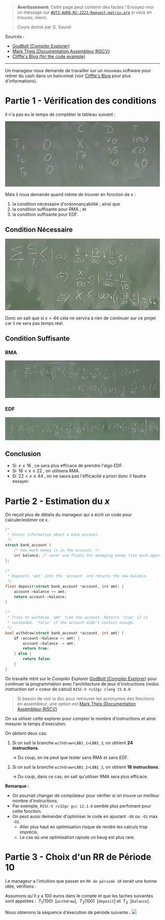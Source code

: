 
> **Avertissement:**
Cette page peut contenir des fautes ! Envoyez-moi un message sur [`#UT3-AURO-M2-2223-Request:matrix.org`](https://matrix.to/#/#UT3-AURO-M2-2223-Request:matrix.org) si vous en trouvez, merci.

> Cours donné par G. Saurel

Sources :
- [GodBolt (Compiler Explorer)](https://godbolt.org/)
- [Mark Theis (Documentation Assembleur RISCV)](https://mark.theis.site/riscv/)
- [Cliffle's Blog (for the code example)](http://cliffle.com/blog/not-thread-safe/#the-bank-account-example)

---

Un manageur nous demande de travailler sur un nouveau software pour retirer du cash dans un bancomat (voir [Cliffle's Blog](http://cliffle.com/blog/not-thread-safe/#the-bank-account-example) pour plus d'informations). 

# Partie 1 - Vérification des conditions

Il n'a pas eu le temps de compléter le tableau suivant :

![](/assets/images/B2.SATR.TD1.BB20221125-01.png)

Mais il nous demande quand même de trouver en fonction de $x$ :
1. la condition nécessaire d'ordonnançabilité ; ainsi que 
2. la condition suffisante pour RMA ; et
3. la condition suffisante pour EDF.

## Condition Nécessaire

![](/assets/images/B2.SATR.TD1.BB20221125-02.png)

Donc on sait que si $x>44$ cela ne servira à rien de continuer sur ce projet car il ne sera pas temps réel.

## Condition Suffisante

### RMA

![](/assets/images/B2.SATR.TD1.BB20221125-03.png)

### EDF

![](/assets/images/B2.SATR.TD1.BB20221125-04.png)

## Conclusion

- Si $\;x\leq16\;$, ce sera plus efficace de prendre l'algo EDF.
- Si $\;16<x\leq22\;$, on utilisera RMA.
- Si $\;22<x\leq44\;$, on ne saura pas l'efficacité a priori donc il faudra essayer.

# Partie 2 - Estimation du $x$

On reçoit plus de détails du manageur qui a écrit un code pour calculer/estimer ce $x$.

```c++
/*
 * Stores information about a bank account.
 */
struct bank_account {
    /* How much money is in the account. */
    int balance; /* never use floats for managing money (too much approximation) */
};

/*
 * Deposits 'amt' into the 'account' and returns the new balance.
 */
float deposit(struct bank_account *account, int amt) {
    account->balance += amt;
    return account->balance;
}

/*
 * Tries to withdraw 'amt' from the account. Returns 'true' if it
 * succeeded, 'false' if the account didn't contain enough.
 */
bool withdraw(struct bank_account *account, int amt) {
    if (account->balance >= amt) {
        account->balance -= amt;
        return true;
    } else {
        return false;
    }
}

```

On travaille mtnt sur le _Compiler Explorer_ [GodBolt (Compiler Explorer)](https://godbolt.org/) pour continuer la programmation avec l'architecture de jeux d'instructions (_redus instruction set_ = coeur de calcul) `RISC-V rv32gc clang 15.0.0`.

> Si besoin de voir la doc pour retrouver les acronymes des fonctions en assembleur, une option est [Mark Theis (Documentation Assembleur RISCV)](https://mark.theis.site/riscv/)


On va utiliser cette explorer pour compter le nombre d'instructions et ainsi mesurer le temps d'execution.

On obtient deux cas:

1. Si on suit la branche `withdraw>LBB1_1>LBB1_3`, on obtient **24 instructions**.

    $\longrightarrow$ Du coup, on ne peut que tester sans RMA et sans EDF.

2. Si on suit la branche `withdraw>LBB1_2>LBB1_3`, on obtient **18 instructions**.

    $\longrightarrow$ Du coup, dans ce cas, on sait qu'utiliser RMA sera plus efficace.

**Remarque :**
- On pourrait changer de compilateur pour vérifier si on trouve un meilleur nombre d'instructions.
- Par exemple, `RISC-V rv32gc gcc 12.1.0` semble plus perfomant pour cette fonction.
- On peut aussi demander d'optimiser le code en ajoutant `-O0` ou `-O1` max `-O2`.
    - Aller plus haut en optimisation risque de rendre les calculs trop imprécis.
    - Le cas où une optimisation rajoute un beug est plus rare.

# Partie 3 - Choix d'un RR de Période 10

Le manageur a l'intuition que passer en `RR de période 10` serait une bonne idée, vérifions :

Assumons qu'il y a 100 euros dans le compte et que les taches suivantes sont appelées : $\;T_1(100)\;$ [`withdraw`], $\;T_2(100)\;$ [`deposit`] et $\;T_3\;$ [`balance`].

Nous obtenons la séquence d'éxecution de période suivante :
![](/assets/images/B2.SATR.TD1.BB20221125-05.png)

